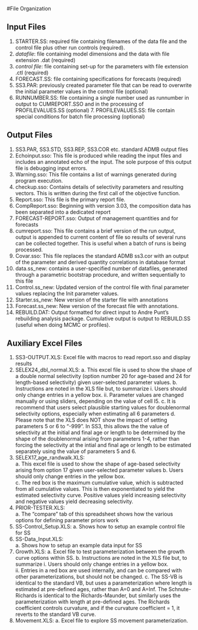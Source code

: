 #File Organization 

## Input Files 

1. STARTER.SS:  required file containing filenames of the data file and the control file plus other run controls (required). 
2. *datafile*:  file containing model dimensions and the data with file extension .dat (required) 
3. *control file*:  file containing set-up for the parameters with file extension .ctl (required) 
4. FORECAST.SS:  file containing specifications for forecasts (required) 
5. SS3.PAR:  previously created parameter file that can be read to overwrite the initial parameter values in the control file (optional) 
6. RUNNUMBER.SS:  file containing a single number used as runnumber in output to CUMREPORT.SSO and in the processing of PROFILEVALUES.SS (optional) 7. PROFILEVALUES.SS:  file contain special conditions for batch file processing (optional)  

## Output Files 
1. SS3.PAR, SS3.STD, SS3.REP, SS3.COR etc.  standard ADMB output files 
2. Echoinput.sso:  This file is produced while reading the input files and includes an annotated echo of the input.  The sole purpose of this output file is debugging input errors. 
3. Warning.sso:  This file contains a list of warnings generated during program execution. 
4. checkup.sso:  Contains details of selectivity parameters and resulting vectors.  This is written during the first call of the objective function. 
5. Report.sso:  This file is the primary report file. 
6. CompReport.sso:  Beginning with version 3.03, the composition data has been separated into a dedicated report 
7. FORECAST-REPORT.sso:  Output of management quantities and for forecasts 
8. cumreport.sso:  This file contains a brief version of the run output, output is appended to current content of file so results of several runs can be collected together.  This is useful when a batch of runs is being processed. 
9. Covar.sso:  This file replaces the standard ADMB ss3.cor with an output of the parameter and derived quantity correlations in database format 
10. data.ss_new:  contains a user-specified number of datafiles, generated through a parametric bootstrap procedure, and written sequentially to this file 
11. Control.ss_new:  Updated version of the control file with final parameter values replacing the Init parameter values. 
12. Starter.ss_new:  New version of the starter file with annotations 
13. Forecast.ss_new:  New version of the forecast file with annotations. 
14. REBUILD.DAT:  Output formatted for direct input to Andre Punt’s rebuilding analysis package. Cumulative output is output to REBUILD.SS (useful when doing MCMC or profiles). 
 
## Auxiliary Excel Files 

1. SS3-OUTPUT.XLS: Excel file with macros to read report.sso and display results 
2. SELEX24_dbl_normal.XLS: 
  a. This excel file is used to show the shape of a double normal selectivity (option number 20 for age-based and 24 for length-based selectivity) given user-selected parameter values.
  b. Instructions are noted in the XLS file but, to summarize 
    i. Users should only change entries in a yellow box. 
    ii. Parameter values are changed manually or using sliders, depending on the value of cell I5. 
  c. It is recommend that users select plausible starting values for doublenormal selectivity options, especially when estimating all 6 parameters   d. Please note that the XLS does NOT show the impact of setting parameters 5 or 6 to “-999”.  In SS3, this allows the the value of selectivity at the initial and final age or length to be determined by the shape of the doublenormal arising from parameters 1-4, rather than forcing the selectivity at the intial and final age or length to be estimated separately using the value of parameters 5 and 6. 
3. SELEX17_age_randwalk.XLS:  
  a. This excel file is used to show the shape of age-based selectivity arising from option 17 given user-selected parameter values 
  b. Users should only change entries in the yellow box.  
  c. The red box is the maximum cumulative value, which is subtracted from all cumulative values.  This is then exponentiated to yield the estimated selectivity curve.  Positive values yield increasing selectivity and negative values yield decreasing selectivity. 
4. PRIOR-TESTER.XLS:  
  a. The “compare” tab of this spreadsheet shows how the various options for defining parameter priors work 
5. SS-Control_Setup.XLS: 
  a. Shows how to setup an example control file for SS 
6. SS-Data_Input.XLS:  
  a. Shows how to setup an example data input for SS 
7. Growth.XLS: 
  a. Excel file to test parameterization between the growth curve options within SS. 
  b. Instructions are noted in the XLS file but, to summarize 
    i. Users should only change entries in a yellow box.   
    ii. Entries in a red box are used internally, and can be compared with other parameterizations, but should not be changed. 
  c. The SS-VB is identical to the standard VB, but uses a parameterization where length is estimated at pre-defined ages, rather than A=0 and A=Inf.  The Schnute-Richards is identical to the Richards-Maunder, but similarly uses the parameterization with length at pre-defined ages.  The Richards coefficient controls curvature, and if the curvature coefficient = 1, it reverts to the standard VB curve.   
8. Movement.XLS:   a. Excel file to explore SS movement parameterization.   
